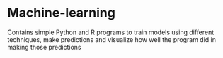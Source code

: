 # Machine-learning
Contains simple Python and R programs to train models using different techniques, make predictions and visualize how well the program did in making those predictions
